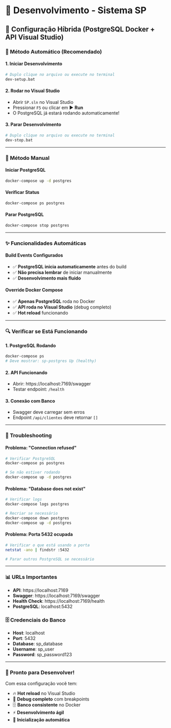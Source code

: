 # 🚀 Desenvolvimento - Sistema SP

## 🔧 Configuração Híbrida (PostgreSQL Docker + API Visual Studio)

### **🎯 Método Automático (Recomendado)**

#### **1. Iniciar Desenvolvimento**
```bash
# Duplo clique no arquivo ou execute no terminal
dev-setup.bat
```

#### **2. Rodar no Visual Studio**
- Abrir `SP.sln` no Visual Studio
- Pressionar `F5` ou clicar em ▶️ **Run**
- O PostgreSQL já estará rodando automaticamente!

#### **3. Parar Desenvolvimento**
```bash
# Duplo clique no arquivo ou execute no terminal
dev-stop.bat
```

---

### **🔧 Método Manual**

#### **Iniciar PostgreSQL**
```bash
docker-compose up -d postgres
```

#### **Verificar Status**
```bash
docker-compose ps postgres
```

#### **Parar PostgreSQL**
```bash
docker-compose stop postgres
```

---

### **✨ Funcionalidades Automáticas**

#### **Build Events Configurados**
- ✅ **PostgreSQL inicia automaticamente** antes do build
- ✅ **Não precisa lembrar** de iniciar manualmente
- ✅ **Desenvolvimento mais fluido**

#### **Override Docker Compose**
- ✅ **Apenas PostgreSQL** roda no Docker
- ✅ **API roda no Visual Studio** (debug completo)
- ✅ **Hot reload** funcionando

---

### **🔍 Verificar se Está Funcionando**

#### **1. PostgreSQL Rodando**
```bash
docker-compose ps
# Deve mostrar: sp-postgres Up (healthy)
```

#### **2. API Funcionando**
- Abrir: https://localhost:7169/swagger
- Testar endpoint: `/health`

#### **3. Conexão com Banco**
- Swagger deve carregar sem erros
- Endpoint `/api/clientes` deve retornar `[]`

---

### **🚨 Troubleshooting**

#### **Problema: "Connection refused"**
```bash
# Verificar PostgreSQL
docker-compose ps postgres

# Se não estiver rodando
docker-compose up -d postgres
```

#### **Problema: "Database does not exist"**
```bash
# Verificar logs
docker-compose logs postgres

# Recriar se necessário
docker-compose down postgres
docker-compose up -d postgres
```

#### **Problema: Porta 5432 ocupada**
```bash
# Verificar o que está usando a porta
netstat -ano | findstr :5432

# Parar outros PostgreSQL se necessário
```

---

### **📊 URLs Importantes**

- **API**: https://localhost:7169
- **Swagger**: https://localhost:7169/swagger
- **Health Check**: https://localhost:7169/health
- **PostgreSQL**: localhost:5432

### **🗄️ Credenciais do Banco**

- **Host**: localhost
- **Port**: 5432
- **Database**: sp_database
- **Username**: sp_user
- **Password**: sp_password123

---

### **🎉 Pronto para Desenvolver!**

Com essa configuração você tem:
- 🔥 **Hot reload** no Visual Studio
- 🐛 **Debug completo** com breakpoints
- 🗄️ **Banco consistente** no Docker
- ⚡ **Desenvolvimento ágil**
- 🚀 **Inicialização automática**

